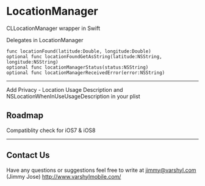 LocationManager
=====================

CLLocationManager wrapper in Swift

Delegates in LocationManager

	func locationFound(latitude:Double, longitude:Double)
    optional func locationFoundGetAsString(latitude:NSString, longitude:NSString)
    optional func locationManagerStatus(status:NSString)
    optional func locationManagerReceivedError(error:NSString)

----------

Add Privacy - Location Usage Description  and NSLocationWhenInUseUsageDescription in your plist


Roadmap
---------------

Compatiblity check for iOS7 & iOS8

----------
Contact Us
---------------

Have any questions or suggestions feel free to write at jimmy@varshyl.com (Jimmy Jose)
http://www.varshylmobile.com/

